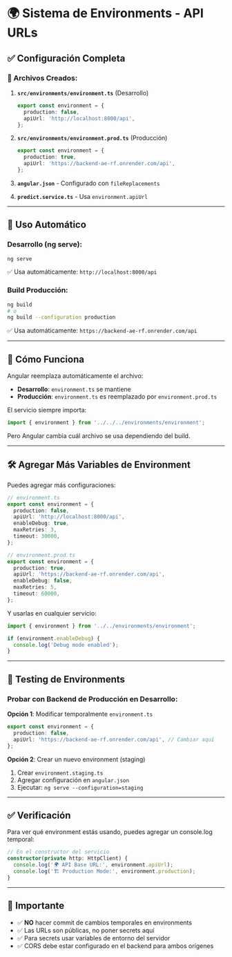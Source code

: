 # 🌍 Sistema de Environments - API URLs

## ✅ Configuración Completa

### 📁 Archivos Creados:

1. **`src/environments/environment.ts`** (Desarrollo)
   ```typescript
   export const environment = {
     production: false,
     apiUrl: 'http://localhost:8000/api',
   };
   ```

2. **`src/environments/environment.prod.ts`** (Producción)
   ```typescript
   export const environment = {
     production: true,
     apiUrl: 'https://backend-ae-rf.onrender.com/api',
   };
   ```

3. **`angular.json`** - Configurado con `fileReplacements`

4. **`predict.service.ts`** - Usa `environment.apiUrl`

---

## 🚀 Uso Automático

### Desarrollo (ng serve):
```bash
ng serve
```
✅ Usa automáticamente: `http://localhost:8000/api`

### Build Producción:
```bash
ng build
# o
ng build --configuration production
```
✅ Usa automáticamente: `https://backend-ae-rf.onrender.com/api`

---

## 🔧 Cómo Funciona

Angular reemplaza automáticamente el archivo:
- **Desarrollo**: `environment.ts` se mantiene
- **Producción**: `environment.ts` es reemplazado por `environment.prod.ts`

El servicio siempre importa:
```typescript
import { environment } from '../../../environments/environment';
```

Pero Angular cambia cuál archivo se usa dependiendo del build.

---

## 🛠️ Agregar Más Variables de Environment

Puedes agregar más configuraciones:

```typescript
// environment.ts
export const environment = {
  production: false,
  apiUrl: 'http://localhost:8000/api',
  enableDebug: true,
  maxRetries: 3,
  timeout: 30000,
};

// environment.prod.ts
export const environment = {
  production: true,
  apiUrl: 'https://backend-ae-rf.onrender.com/api',
  enableDebug: false,
  maxRetries: 5,
  timeout: 60000,
};
```

Y usarlas en cualquier servicio:
```typescript
import { environment } from '../../environments/environment';

if (environment.enableDebug) {
  console.log('Debug mode enabled');
}
```

---

## 🎯 Testing de Environments

### Probar con Backend de Producción en Desarrollo:

**Opción 1**: Modificar temporalmente `environment.ts`
```typescript
export const environment = {
  production: false,
  apiUrl: 'https://backend-ae-rf.onrender.com/api', // Cambiar aquí
};
```

**Opción 2**: Crear un nuevo environment (staging)
1. Crear `environment.staging.ts`
2. Agregar configuración en `angular.json`
3. Ejecutar: `ng serve --configuration=staging`

---

## ✅ Verificación

Para ver qué environment estás usando, puedes agregar un console.log temporal:

```typescript
// En el constructor del servicio
constructor(private http: HttpClient) {
  console.log('🌍 API Base URL:', environment.apiUrl);
  console.log('🏗️ Production Mode:', environment.production);
}
```

---

## 📝 Importante

- ✅ **NO** hacer commit de cambios temporales en environments
- ✅ Las URLs son públicas, no poner secrets aquí
- ✅ Para secrets usar variables de entorno del servidor
- ✅ CORS debe estar configurado en el backend para ambos orígenes
